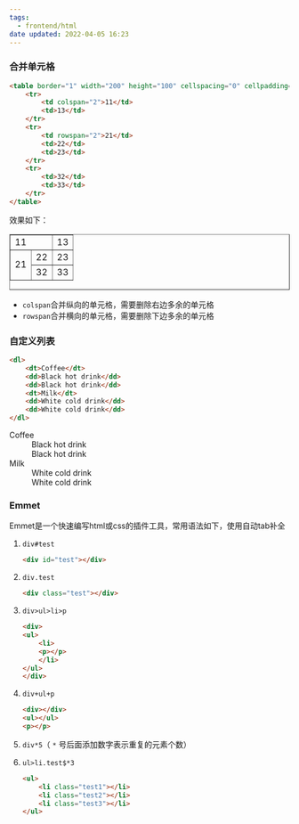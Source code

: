 ```yaml
---
tags:
  - frontend/html
date updated: 2022-04-05 16:23
---
```


### 合并单元格

```html
<table border="1" width="200" height="100" cellspacing="0" cellpadding="4">
    <tr>
        <td colspan="2">11</td>
        <td>13</td>
    </tr>
    <tr>
        <td rowspan="2">21</td>
        <td>22</td>
        <td>23</td>
    </tr>
    <tr>
        <td>32</td>
        <td>33</td>
    </tr>
</table>
```

效果如下：

<table border="1" width="200" height="100" cellspacing="0" cellpadding="4">
    <tr>
        <td colspan="2">11</td>
        <td>13</td>
    </tr>
    <tr>
        <td rowspan="2">21</td>
        <td>22</td>
        <td>23</td>
    </tr>
    <tr>
        <td>32</td>
        <td>33</td>
    </tr>
</table>

- `colspan`合并纵向的单元格，需要删除右边多余的单元格
- `rowspan`合并横向的单元格，需要删除下边多余的单元格

### 自定义列表

```html
<dl>
    <dt>Coffee</dt>
    <dd>Black hot drink</dd>
    <dd>Black hot drink</dd>
    <dt>Milk</dt>
    <dd>White cold drink</dd>
    <dd>White cold drink</dd>
</dl>
```

<dl>
    <dt>Coffee</dt>
    <dd>Black hot drink</dd>
    <dd>Black hot drink</dd>
    <dt>Milk</dt>
    <dd>White cold drink</dd>
    <dd>White cold drink</dd>
</dl>

### Emmet

Emmet是一个快速编写html或css的插件工具，常用语法如下，使用自动tab补全

1. ` div#test  `
   ```html
   <div id="test"></div>
   ```

2. `div.test`
   ```html
   <div class="test"></div>
   ```

3. ` div>ul>li>p  `
   ```html
   <div>
   <ul>
       <li>
       <p></p>
       </li>
   </ul>
   </div>
   ```

4. `div+ul+p`
   ```html
   <div></div>
   <ul></ul>
   <p></p>

   ```

5. `div*5`（ `*` 号后面添加数字表示重复的元素个数）

6. ` ul>li.test$*3  `
   ```html
   <ul>
       <li class="test1"></li>
       <li class="test2"></li>
       <li class="test3"></li>
   </ul>

   ```
